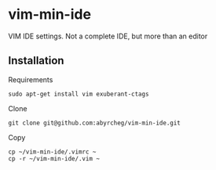 vim-min-ide
===========

VIM IDE settings. Not a complete IDE, but more than an editor

Installation
---------

Requirements
```
sudo apt-get install vim exuberant-ctags
```

Clone
```
git clone git@github.com:abyrcheg/vim-min-ide.git
```

Copy
```
cp ~/vim-min-ide/.vimrc ~
cp -r ~/vim-min-ide/.vim ~
```
